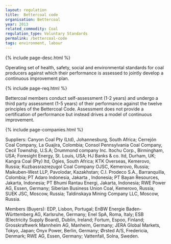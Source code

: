 ```yaml
---
layout: regulation
title:  Bettercoal code
organisation: Bettercoal
year: 2013
related_commodity: Coal
regulation_type: Voluntary Standards
permalink: /bettercoal-code
tags: environment, labour
---
```


{% include page-desc.html %}

Operating set of health, safety, social and environmental standards for coal producers against which their performance is assessed to jointly develop a continuous improvement plan.

{% include page-req.html %}

Bettercoal members conduct self-assessment (1-2 years) and undergo a third party assessment (1-5 years) of their performance against the twelve principles of the Bettercoal Code. Assessment does not provide a certification of performance but instead drives a model of continuous improvement.

{% include page-companies.html %}

Suppliers: Canyon Coal Pty (Ltd), Johannesburg, South Africa; Cerrejón Coal Company, La Guajira, Colombia; Consol Pennsylvania Coal Company, Cecil Township, U.S.A; Drummond company Inc. Itochu Corp., Birmingham, USA; Foresight Energy, St. Louis, USA; HJ Banks & co. ltd, Durham, UK; Kangra Coal (Pty) ltd, Ogies, South Africa; KTK Overseas, Kemerovo, Russia; Kuzbassrazrezugol Coal Company OJSC, Kemerovo, Russia; Maikuben-West LLP, Pavolodar, Kazakhstan; C.I. Prodeco S.A., Barranquilla, Colombia; PT Adaro Indonesia, Jakarta , Indonesia; PT Bayan Resources, Jakarta, Indonesia; PT Bhumi Rantau Energi, Jakarta, Indonesia; RWE Power AG, Essen, Germany; Siberian Business Union Coal, Kemerovo, Russia; SUEK JSC, Moscow, Russia; Taldinskaya Mining Company LLC, Moscow, Russia.

Members (Buyers): EDP, Lisbon, Portugal; EnBW Energie Baden-Württemberg AG, Karlsruhe, Germany; Enel SpA, Roma, Italy; ESB (Electricity Supply Board), Dublin, Ireland; Fortum, Espoo, Finland; Grosskraftwerk Mannheim AG, Manheim, Germany; JERA Global Markets, Tokyo, Japan; Onyx Power, Berlin, Germany; Ørsted A/S, Fredericia, Denmark; RWE AG, Essen, Germany; Vattenfall, Solna, Sweden.
